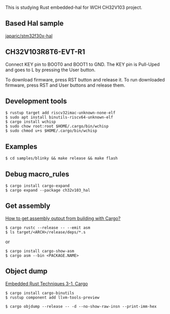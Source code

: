 This is studying Rust embedded-hal for WCH CH32V103 project.

## Based Hal sample

[japaric/stm32f30x-hal](https://github.com/japaric/stm32f30x-hal)

## CH32V103R8T6-EVT-R1

Connect KEY pin to BOOT0 and BOOT1 to GND.
The KEY pin is Pull-Uped and goes to L by pressing the User button.

To download firmware, press RST button and release it.
To run downloaded firmware, press RST and User buttons and release them.

## Development tools

```
$ rustup target add riscv32imac-unknown-none-elf
$ sudo apt install binutils-riscv64-unknown-elf
$ cargo install wchisp
$ sudo chow root:root $HOME/.cargo/bin/wchisp
$ sudo chmod u+s $HOME/.cargo/bin/wchisp
```

## Examples

```
$ cd samples/blinky && make release && make flash

```

## Debug macro_rules

```
$ cargo install cargo-expand
$ cargo expand --package ch32v103_hal
```

## Get assembly

[How to get assembly output from building with Cargo?](https://stackoverflow.com/questions/39219961/how-to-get-assembly-output-from-building-with-cargo)

```
$ cargo rustc --release -- --emit asm
$ ls target/<ARCH>/release/deps/*.s
```

or

```
$ cargo install cargo-show-asm
$ cargo asm --bin <PACKAGE.NAME>
```

## Object dump

[Embedded Rust Techniques 3-1. Cargo](https://tomoyuki-nakabayashi.github.io/embedded-rust-techniques/04-tools/cargo.html)

```
$ cargo install cargo-binutils
$ rustup component add llvm-tools-preview

$ cargo objdump --release -- -d --no-show-raw-insn --print-imm-hex
```
